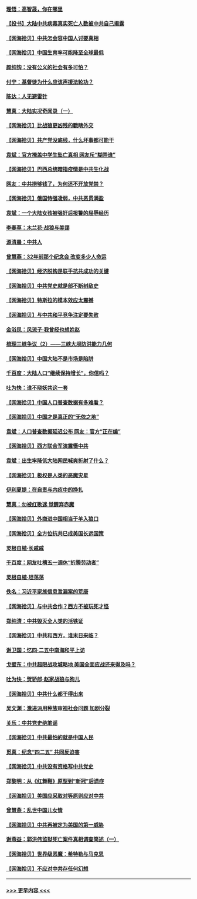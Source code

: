 #### [理悟：高智晟，你在哪里](../pages/nsc993/n12953115.md?t=05162002) 
#### [【投书】大陆中共病毒真实死亡人数被中共自己揭露](../pages/nsc993/n12953050.md?t=05162002) 
#### [【网海拾贝】中共怎会容中国人讨要真相](../pages/nsc993/n12952161.md?t=05162002) 
#### [【网海拾贝】中国生育率可能降至全球最低](../pages/nsc993/n12948793.md?t=05162002) 
#### [颜纯钩：没有公义的社会有多可怕？](../pages/nsc993/n12947626.md?t=05162002) 
#### [付宁：基督徒为什么应该声援法轮功？](../pages/nsc993/n12947233.md?t=05162002) 
#### [陈达：人无避雷针](../pages/nsc993/n12947098.md?t=05162002) 
#### [慧真：大陆实况奇闻录（一）](../pages/nsc993/n12945811.md?t=05162002) 
#### [【网海拾贝】比战狼更凶残的戳瞎外交](../pages/nsc993/n12945717.md?t=05162002) 
#### [【网海拾贝】共产党没底线，什么坏事都可能干](../pages/nsc993/n12942090.md?t=05162002) 
#### [袁斌：官方掩盖中学生坠亡真相 网友斥“糊弄谁”](../pages/nsc993/n12942029.md?t=05162002) 
#### [【网海拾贝】巴西总统暗指疫情是中共生化战](../pages/nsc993/n12938999.md?t=05162002) 
#### [网友：中共捞够钱了，为何还不开放党禁？](../pages/nsc993/n12938952.md?t=05162002) 
#### [【网海拾贝】俄国恃强凌弱，中共恶贯满盈](../pages/nsc993/n12936626.md?t=05162002) 
#### [袁斌：一个大陆女孩被强奸后报警的屈辱经历](../pages/nsc993/n12936547.md?t=05162002) 
#### [李春草：木兰花·战狼与美谍](../pages/nsc993/n12935995.md?t=05162002) 
#### [源清晨：中共人](../pages/nsc993/n12935589.md?t=05162002) 
#### [曾慧燕：32年前那个纪念会 改变多少人命运](../pages/nsc993/n12934233.md?t=05162002) 
#### [【网海拾贝】经济脱钩是联手抗共成功的关键](../pages/nsc993/n12934176.md?t=05162002) 
#### [【网海拾贝】中共党史就是部不断树敌史](../pages/nsc993/n12932844.md?t=05162002) 
#### [【网海拾贝】特斯拉的模本效应太震撼](../pages/nsc993/n12925626.md?t=05162002) 
#### [【网海拾贝】与中共和平竞争注定要失败](../pages/nsc993/n12923326.md?t=05162002) 
#### [金浴凤：风流子‧我曾经也想姓赵](../pages/nsc993/n12920911.md?t=05162002) 
#### [梳理三峡争议（2）——三峡大坝防洪能力几何](../pages/nsc993/n12920173.md?t=05162002) 
#### [【网海拾贝】中国大陆不是市场是陷阱](../pages/nsc993/n12920143.md?t=05162002) 
#### [千百度：大陆人口“继续保持增长”，你信吗？](../pages/nsc993/n12918946.md?t=05162002) 
#### [吐为快：谁不晓妖共这一套](../pages/nsc993/n12918941.md?t=05162002) 
#### [【网海拾贝】中国人口普查数据有多难看？](../pages/nsc993/n12917822.md?t=05162002) 
#### [【网海拾贝】中国才是真正的“无依之地”](../pages/nsc993/n12915845.md?t=05162002) 
#### [袁斌：人口普查数据延迟公布 网友：官方“正在编”](../pages/nsc993/n12915748.md?t=05162002) 
#### [【网海拾贝】西方联合军演震慑中共](../pages/nsc993/n12913466.md?t=05162002) 
#### [袁斌：出生率降低大陆网民喊爽折射了什么？](../pages/nsc993/n12913365.md?t=05162002) 
#### [【网海拾贝】极权是人类的恶魔灾星](../pages/nsc993/n12910697.md?t=05162002) 
#### [伊利夏提：在自责与内疚中的挣扎](../pages/nsc993/n12910493.md?t=05162002) 
#### [慧真：勿被红歌迷 觉醒弃赤魔](../pages/nsc993/n12910485.md?t=05162002) 
#### [【网海拾贝】外商进中国相当于羊入狼口](../pages/nsc993/n12908274.md?t=05162002) 
#### [【网海拾贝】全方位抗共已成美国长远国策](../pages/nsc993/n12906878.md?t=05162002) 
#### [灵根自植‧长戚戚](../pages/nsc993/n12905585.md?t=05162002) 
#### [千百度：网友吐槽五一调休“折腾劳动者”](../pages/nsc993/n12905934.md?t=05162002) 
#### [灵根自植‧坦荡荡](../pages/nsc993/n12905562.md?t=05162002) 
#### [佚名：习近平家族信息泄漏案的荒唐](../pages/nsc993/n12904705.md?t=05162002) 
#### [【网海拾贝】与中共合作？西方不被玩死才怪](../pages/nsc993/n12903873.md?t=05162002) 
#### [郑纯清：中共毁灭全人类的活铁证](../pages/nsc993/n12903785.md?t=05162002) 
#### [【网海拾贝】中共和西方，谁末日来临？](../pages/nsc993/n12903482.md?t=05162002) 
#### [谢卫国：忆四‧二五中南海和平上访](../pages/nsc993/n12902192.md?t=05162002) 
#### [戈壁东：中共超限战攻城略地 美国全面应战还来得及吗？](../pages/nsc993/n12902297.md?t=05162002) 
#### [吐为快：贺骄郎‧赵家战狼与狗儿](../pages/nsc993/n12902280.md?t=05162002) 
#### [【网海拾贝】中共什么都干得出来](../pages/nsc993/n12897500.md?t=05162002) 
#### [吴文渊：激进派用种族审视社会问题 加剧分裂](../pages/nsc993/n12893881.md?t=05162002) 
#### [关乐：中共党史绝笔谣](../pages/nsc993/n12897270.md?t=05162002) 
#### [【网海拾贝】中共最怕的就是中国人民](../pages/nsc993/n12894705.md?t=05162002) 
#### [觅真：纪念“四二五” 共同反迫害](../pages/nsc993/n12894553.md?t=05162002) 
#### [【网海拾贝】中共没有资格写中共党史](../pages/nsc993/n12892231.md?t=05162002) 
#### [郑黎明：从《红舞鞋》原型到“新冠”后遗症](../pages/nsc993/n12890469.md?t=05162002) 
#### [【网海拾贝】美国应采取对等原则应对中共](../pages/nsc993/n12889176.md?t=05162002) 
#### [曾慧燕：乱世中国儿女情](../pages/nsc993/n12887931.md?t=05162002) 
#### [【网海拾贝】中共再被定为美国的第一威胁](../pages/nsc993/n12887580.md?t=05162002) 
#### [谢燕益：郭洪伟监狱死亡案件真相调查简述（一）](../pages/nsc993/n12885648.md?t=05162002) 
#### [【网海拾贝】世界级恶魔：希特勒与马克思](../pages/nsc993/n12884062.md?t=05162002) 
#### [【网海拾贝】不应对中共存任何幻想](../pages/nsc993/n12881460.md?t=05162002) 

----
#### [ >>> 更早内容 <<< ](../indexes/nsc993-earlier.md)
